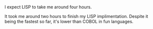 I expect LISP to take me around four hours.


It took me around two hours to finish my LISP implimentation.  Despite it being the fastest so far, it's lower than COBOL in fun languages.
